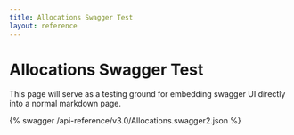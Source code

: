 ```yaml
---
title: Allocations Swagger Test
layout: reference
---
```


# Allocations Swagger Test
This page will serve as a testing ground for embedding swagger UI directly into a normal markdown page.

{% swagger /api-reference/v3.0/Allocations.swagger2.json %}
